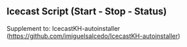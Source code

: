 ## Icecast Script (Start - Stop - Status)
Supplement to: IcecastKH-autoinstaller 
(https://github.com/imiguelsalcedo/IcecastKH-autoinstaller)
